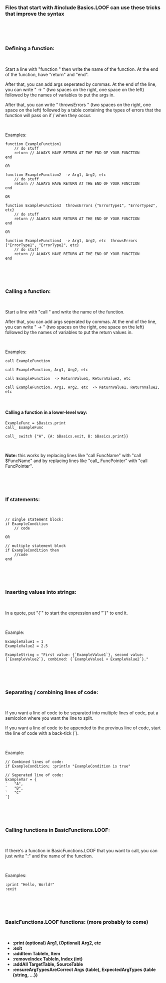 ### Files that start with #include Basics.LOOF can use these tricks that improve the syntax

<br>
<br>
<br>

### Defining a function:

<br>

Start a line with "function " then write the name of the function. At the end of the function, have "return" and "end".

After that, you can add args seperated by commas. At the end of the line, you can write "  -> " (two spaces on the right, one space on the left) followed by the names of variables to put the args in.

After that, you can write "  throwsErrors " (two spaces on the right, one space on the left) followed by a table containing the types of errors that the function will pass on if / when they occur.

<br>

Examples:

```
function ExampleFunction1
	// do stuff
	return // ALWAYS HAVE RETURN AT THE END OF YOUR FUNCTION
end

OR

function ExampleFunction2  -> Arg1, Arg2, etc
	// do stuff
	return // ALWAYS HAVE RETURN AT THE END OF YOUR FUNCTION
end

OR

function ExampleFunction3  throwsErrors {"ErrorType1", "ErrorType2", etc}
	// do stuff
	return // ALWAYS HAVE RETURN AT THE END OF YOUR FUNCTION
end

OR

function ExampleFunction4  -> Arg1, Arg2, etc  throwsErrors {"ErrorType1", "ErrorType2", etc}
	// do stuff
	return // ALWAYS HAVE RETURN AT THE END OF YOUR FUNCTION
end
```

<br>
<br>
<br>

### Calling a function:

<br>

Start a line with "call " and write the name of the function.

After that, you can add args seperated by commas. At the end of the line, you can write "  -> " (two spaces on the right, one space on the left) followed by the names of variables to put the return values in.

<br>

Examples:

```
call ExampleFunction

call ExampleFunction, Arg1, Arg2, etc

call ExampleFunction  -> ReturnValue1, ReturnValue2, etc

call ExampleFunction, Arg1, Arg2, etc  -> ReturnValue1, ReturnValue2, etc
```

<br>

#### Calling a function in a lower-level way:

```
ExampleFunc = $Basics.print
call_ ExampleFunc

call_ switch {"A", {A: $Basics.exit, B: $Basics.print}}
```

<br>

**Note:** this works by replacing lines like "call FuncName" with "call $FuncName" and by replacing lines like "call_ FuncPointer" with "call FuncPointer".

<br>
<br>
<br>

### If statements:

<br>

```
// single statement block:
if ExampleCondition
	// code

OR

// multiple statement block
if ExampleCondition then
	//code
end
```

<br>
<br>
<br>

### Inserting values into strings:

<br>

In a quote, put "{\`" to start the expression and "\`}" to end it.

<br>

Example:

```
ExampleValue1 = 1
ExampleValue2 = 2.5

ExampleString = "First value: {`ExampleValue1`}, second value: {`ExampleValue2`}, combined: {`ExampleValue1 + ExampleValue2`}."
```

<br>
<br>
<br>

### Separating / combining lines of code:

<br>

If you want a line of code to be separated into multiple lines of code, put a semicolon where you want the line to split.

If you want a line of code to be appended to the previous line of code, start the line of code with a back-tick (`).

<br>

Example:

```
// Combined lines of code:
if ExampleCondition; :println "ExampleCondition is true"

// Seperated line of code:
ExampleVar = {
`	"A",
`	"B",
`	"C"
`}
```

<br>
<br>
<br>

### Calling functions in BasicFunctions.LOOF:

<br>

If there's a function in BasicFunctions.LOOF that you want to call, you can just write ":" and the name of the function.

<br>

Examples:

```
:print "Hello, World!"
:exit
```

<br>
<br>
<br>

### BasicFunctions.LOOF functions: (more probably to come)

<br>

- **:print (optional) Arg1, (Optional) Arg2, etc**
- **:exit**
- **:addItem TableIn, Item**
- **:removeIndex TableIn, Index (int)**
- **:addAll TargetTable, SourceTable**
- **:ensureArgTypesAreCorrect Args (table), ExpectedArgTypes (table {string, ...})**